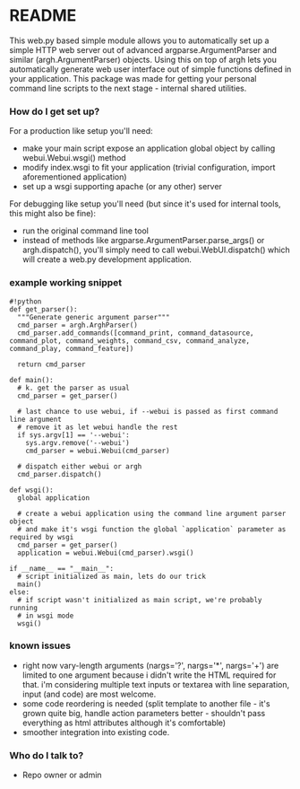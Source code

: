 # README #

This web.py based simple module allows you to automatically set up a simple HTTP web server out of advanced argparse.ArgumentParser and similar (argh.ArgumentParser) objects.
Using this on top of argh lets you automatically generate web user interface out of simple functions defined in your application.
This package was made for getting your personal command line scripts to the next stage - internal shared utilities.

### How do I get set up? ###

For a production like setup you'll need:
* make your main script expose an application global object by calling webui.Webui.wsgi() method
* modify index.wsgi to fit your application (trivial configuration, import aforementioned application)
* set up a wsgi supporting apache (or any other) server 

For debugging like setup you'll need (but since it's used for internal tools, this might also be fine):
* run the original command line tool
* instead of methods like argparse.ArgumentParser.parse_args() or argh.dispatch(), you'll simply need to call webui.WebUI.dispatch() which will create a web.py development application.

### example working snippet ###


```
#!python
def get_parser():
  """Generate generic argument parser"""
  cmd_parser = argh.ArghParser()
  cmd_parser.add_commands([command_print, command_datasource, command_plot, command_weights, command_csv, command_analyze, command_play, command_feature])

  return cmd_parser

def main():
  # k. get the parser as usual
  cmd_parser = get_parser()

  # last chance to use webui, if --webui is passed as first command line argument
  # remove it as let webui handle the rest
  if sys.argv[1] == '--webui':
    sys.argv.remove('--webui')
    cmd_parser = webui.Webui(cmd_parser)

  # dispatch either webui or argh
  cmd_parser.dispatch()

def wsgi():
  global application

  # create a webui application using the command line argument parser object
  # and make it's wsgi function the global `application` parameter as required by wsgi
  cmd_parser = get_parser()
  application = webui.Webui(cmd_parser).wsgi()

if __name__ == "__main__":
  # script initialized as main, lets do our trick
  main()
else:
  # if script wasn't initialized as main script, we're probably running
  # in wsgi mode
  wsgi()
```


### known issues ###

* right now vary-length arguments (nargs='?', nargs='*', nargs='+') are limited to  one argument because i didn't write the HTML required for that. i'm considering multiple text inputs or textarea with line separation, input (and code) are most welcome.
* some code reordering is needed (split template to another file - it's grown quite big, handle action parameters better - shouldn't pass everything as html attributes although it's comfortable)
* smoother integration into existing code.


### Who do I talk to? ###

* Repo owner or admin